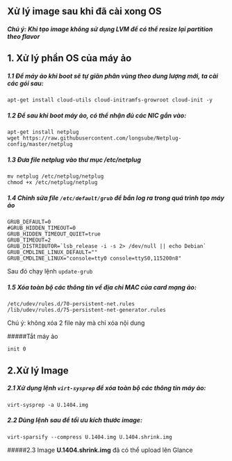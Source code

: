## Xử lý image sau khi đã cài xong OS

#### <i>Chú ý: Khi tạo image không sử dụng LVM để có thể resize lại partition theo flavor</i>
## 1. Xử lý phần OS của máy ảo
##### 1.1 Để máy ảo khi boot sẽ tự giãn phân vùng theo dung lượng mới, ta cài các gói sau:
```
apt-get install cloud-utils cloud-initramfs-growroot cloud-init -y
```

##### 1.2 Để sau khi boot máy ảo, có thể nhận đủ các NIC gắn vào:
```
apt-get install netplug
wget https://raw.githubusercontent.com/longsube/Netplug-config/master/netplug
```

##### 1.3 Đưa file netplug vào thư mục /etc/netplug
```
mv netplug /etc/netplug/netplug
chmod +x /etc/netplug/netplug
```

##### 1.4 Chỉnh sửa file `/etc/default/grub` để bắn log ra trong quá trình tạo máy ảo
```
GRUB_DEFAULT=0
#GRUB_HIDDEN_TIMEOUT=0
GRUB_HIDDEN_TIMEOUT_QUIET=true
GRUB_TIMEOUT=2
GRUB_DISTRIBUTOR=`lsb_release -i -s 2> /dev/null || echo Debian`
GRUB_CMDLINE_LINUX_DEFAULT=""
GRUB_CMDLINE_LINUX="console=tty0 console=ttyS0,115200n8"
```
Sau đó chạy lệnh
`update-grub`

##### 1.5 Xóa toàn bộ các thông tin về địa chỉ MAC của card mạng ảo:
```
/etc/udev/rules.d/70-persistent-net.rules
/lib/udev/rules.d/75-persistent-net-generator.rules
```

Chú ý: không xóa 2 file này mà chỉ xóa nội dung 

#####Tắt máy ảo 
```
init 0
```

## 2.Xử lý Image 
##### 2.1 Xử dụng lệnh `virt-sysprep` để xóa toàn bộ các thông tin máy ảo:
```
virt-sysprep -a U.1404.img
```

##### 2.2 Dùng lệnh sau để tối ưu kích thước image:
```
virt-sparsify --compress U.1404.img U.1404.shrink.img
```

#####2.3 Image <b>U.1404.shrink.img</b> đã có thể upload lên Glance
